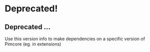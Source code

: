 
# Deprecated!

## Deprecated ... 

Use this version info to make dependencies on a specific version of Pimcore (eg. in extensions)
